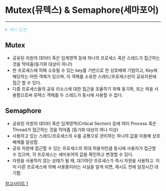 # Mutex(뮤텍스) & Semaphore(세마포어)

---

<details><summary style="color:skyblue">예시 답변</summary>
<p>

- 뮤텍스는 동기화 대상이 오직 1개 일때 사용하며, 세마포어는 동기화 대상이 1개 이상 일때 사용합니다.
- 뮤텍스는 자원을 소유할 수 있고 책임을 가지나, 세마포어는 자원 소유가 불가능합니다.
- 뮤택스는 상태가 0,1 이므로 락을 가질 수 있고, 소유하고 있는 스레드만이 뮤텍스를 해제할 수 있습니다. 반면 세마포어는 세마포어를 소유하지 않는 스레드가 세마포어를 해제할 수 있습니다.
- 세마포어는 시스템 범위에 걸쳐 있고, 파일 시스템 상의 파일로 존재합니다. 반면 뮤텍스는 프로세스의 범위를 가지며 프로세스 종료 될때 자동으로 clean up 됩니다.
- 뮤텍스와 세마포어는 모두 완벽한 기법은 아니므로 데이터 무결성을 보장할 수는 없으며 모든 교착상태를 해결하지는 못합니다. 하지만 상호배제를 위한 기본적인 문법이며 여기에 좀 더 복잡한 매커니즘을 적용해 개선된 성능을 가질 수 있도록 하는 것이 중요합니다.

</p>
</details>

## Mutex

- 공유된 자원의 데이터 혹은 임계영역 등에 하나의 프로세스 혹은 스레드가 접근하는 것을 막아줌(동기화 대상이 하나!)
- 한 프로세스에 의해 소유될 수 있는 key를 기반으로 한 상호배제 기법이고, Key에 해당하는 어떤 객체가 있으며, 이 객체를 소유한 스레드/프로세스만이 공유자원에 접근 할 수 있다.
- 다중 프로세스들의 공유 리소스에 대한 접근을 조율하기 위해 동기화, 또는 락을 사용함으로써 뮤텍스 객체를 두 스레드가 동시에 사용할 수 없다.

## Semaphore

- 공유된 자원의 데이터 혹은 임계영역(Critical Section) 등에 여러 Process 혹은 Thread가 접근하는 것을 막아줌 (동기화 대상이 하나 이상)
- 사용하고 있는 스레드/프로세스의 수를 공통으로 관리하는 하나의 값을 이용해 상호배제를 달성함.
- 공유 자원에 접근할 수 있는 프로세스의 최대 허용치만큼 동시에 사용자가 접근할 수 있으며, 각 프로세스는 세마포어의 값을 확인하고 변경할 수 있다.
- 자원을 사용하지 않는 상태가 될 때, 대기하던 프로세스가 즉시 자원을 사용하고. 이미 다른 프로세스에 의해 사용중이라는 사실을 알게 되면, 재시도 전에 일정시간 대기함.

[참고사이트 1](https://heeonii.tistory.com/14)
